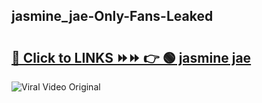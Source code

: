 
 ## jasmine_jae-Only-Fans-Leaked

# <h2><a href="https://clipsfans.com/jasmine_jae&ref=git">🔗 Click to LINKS ⏩⏩ 👉 🟢 jasmine jae </a></h2>

<a href="https://clipsfans.com/jasmine_jae&ref=git" rel="nofollow" data-target="animated-image.originalLink"><img src="https://i.ibb.co.com/xMMVF88/686577567.gif" alt="Viral Video Original" style="max-width: 100%; display: inline-block;" data-target="animated-image.originalImage"></a>
